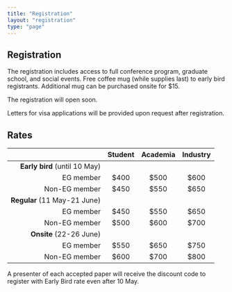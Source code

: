 ```yaml
---
title: "Registration"
layout: "registration"
type: "page"
---
```



## Registration

The registration includes access to full conference program, graduate school, and social events. Free coffee mug (while supplies last) to early bird registrants. Additional mug can be purchased onsite for $15.

The registration will open soon. 

Letters for visa applications will be provided upon request after registration. 
<!-- Use the following link to register: -->

## Rates

|  | Student | Academia | Industry |
|----------:|:----------:|:----------:|:----------:|
| **Early bird** (until 10 May) |  |  |  |
| EG member | $400 | $500 | $600 |
| Non-EG member | $450 | $550 | $650 |
| **Regular** (11 May-21 June) | | | |
| EG member | $450 | $550 | $650 |
| Non-EG member | $500 | $600 | $700 |
| **Onsite** (22-26 June) |  |  |  |
| EG member | $550 | $650 | $750 |
| Non-EG member | $600 | $700 | $800 |



A presenter of each accepted paper will receive the discount code to register with Early Bird rate even after 10 May. 


